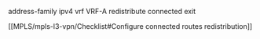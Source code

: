 address-family ipv4 vrf VRF-A
redistribute connected
exit

[[MPLS/mpls-l3-vpn/Checklist#Configure connected routes redistribution]]